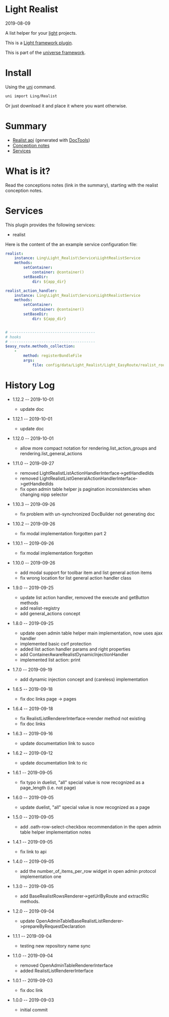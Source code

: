 Light Realist
===========
2019-08-09



A list helper for your [light](https://github.com/lingtalfi/Light) projects.

This is a [Light framework plugin](https://github.com/lingtalfi/Light/blob/master/doc/pages/plugin.md).


This is part of the [universe framework](https://github.com/karayabin/universe-snapshot).




Install
==========
Using the [uni](https://github.com/lingtalfi/universe-naive-importer) command.
```bash
uni import Ling/Realist
```

Or just download it and place it where you want otherwise.






Summary
===========
- [Realist api](https://github.com/lingtalfi/Light_Realist/blob/master/doc/api/Ling/Light_Realist.md) (generated with [DocTools](https://github.com/lingtalfi/DocTools))
- [Conception notes](https://github.com/lingtalfi/Light-Realist/tree/master/doc/pages)
- [Services](#services)



What is it?
============

Read the conceptions notes (link in the summary), starting with the realist conception notes.



Services
=========


This plugin provides the following services:

- realist


 



Here is the content of the an example service configuration file:

```yaml
realist:
    instance: Ling\Light_Realist\Service\LightRealistService
    methods:
        setContainer:
            container: @container()
        setBaseDir:
            dir: ${app_dir}

realist_action_handler:
    instance: Ling\Light_Realist\Service\LightRealistService
    methods:
        setContainer:
            container: @container()
        setBaseDir:
            dir: ${app_dir}


# --------------------------------------
# hooks
# --------------------------------------
$easy_route.methods_collection:
    -
        method: registerBundleFile
        args:
            file: config/data/Light_Realist/Light_EasyRoute/realist_routes.byml
```





History Log
=============

- 1.12.2 -- 2019-10-01

    - update doc
    
- 1.12.1 -- 2019-10-01

    - update doc
    
- 1.12.0 -- 2019-10-01

    - allow more compact notation for rendering.list_action_groups and rendering.list_general_actions
    
- 1.11.0 -- 2019-09-27

    - removed LightRealistListActionHandlerInterface->getHandledIds
    - removed LightRealistListGeneralActionHandlerInterface->getHandledIds
    - fix open admin table helper js pagination inconsistencies when changing nipp selector
    
- 1.10.3 -- 2019-09-26

    - fix problem with un-synchronized DocBuilder not generating doc
    
- 1.10.2 -- 2019-09-26

    - fix modal implementation forgotten part 2

- 1.10.1 -- 2019-09-26

    - fix modal implementation forgotten
    
- 1.10.0 -- 2019-09-26

    - add modal support for toolbar item and list general action items
    - fix wrong location for list general action handler class
     
- 1.9.0 -- 2019-09-25

    - update list action handler, removed the execute and getButton methods  
    - add realist-registry   
    - add general_actions concept

- 1.8.0 -- 2019-09-25

    - update open admin table helper main implementation, now uses ajax handler 
    - implemented basic csrf protection 
    - added list action handler params and right properties 
    - add ContainerAwareRealistDynamicInjectionHandler 
    - implemented list action: print 
    
- 1.7.0 -- 2019-09-19

    - add dynamic injection concept and (careless) implementation
    
- 1.6.5 -- 2019-09-18

    - fix doc links page -> pages
    
- 1.6.4 -- 2019-09-18

    - fix RealistListRendererInterface->render method not existing
    - fix doc links
    
- 1.6.3 -- 2019-09-16

    - update documentation link to susco
    
- 1.6.2 -- 2019-09-12

    - update documentation link to ric
    
- 1.6.1 -- 2019-09-05

    - fix typo in duelist, "all" special value is now recognized as a page_length (i.e. not page)
    
- 1.6.0 -- 2019-09-05

    - update duelist, "all" special value is now recognized as a page

- 1.5.0 -- 2019-09-05

    - add .oath-row-select-checkbox recommendation in the open admin table helper implementation notes
    
- 1.4.1 -- 2019-09-05

    - fix link to api
    
- 1.4.0 -- 2019-09-05

    - add the number_of_items_per_row widget in open admin protocol implementation one
    
- 1.3.0 -- 2019-09-05

    - add BaseRealistRowsRenderer->getUrlByRoute and extractRic methods. 
    
- 1.2.0 -- 2019-09-04

    - update OpenAdminTableBaseRealistListRenderer->prepareByRequestDeclaration 
    
- 1.1.1 -- 2019-09-04

    - testing new repository name sync
    
- 1.1.0 -- 2019-09-04

    - removed OpenAdminTableRendererInterface
    - added RealistListRendererInterface
    
- 1.0.1 -- 2019-09-03

    - fix doc link
    
- 1.0.0 -- 2019-09-03

    - initial commit